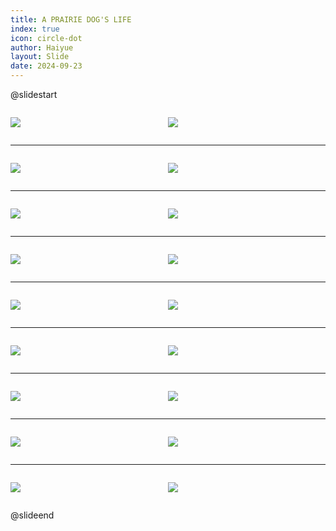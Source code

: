 ```yaml
---
title: A PRAIRIE DOG'S LIFE
index: true
icon: circle-dot
author: Haiyue
layout: Slide
date: 2024-09-23
---
```

 
@slidestart

<div style="display:flex">
<div style="flex:1">

![](https://raw.githubusercontent.com/yclord/reading/refs/heads/master/english/Level-M/A%20PRAIRIE%20DOG'S%20LIFE/001.webp)
</div>
<div style="flex:1">

![](https://raw.githubusercontent.com/yclord/reading/refs/heads/master/english/Level-M/A%20PRAIRIE%20DOG'S%20LIFE/002.webp)
</div>
</div>

---

<div style="display:flex">
<div style="flex:1">

![](https://raw.githubusercontent.com/yclord/reading/refs/heads/master/english/Level-M/A%20PRAIRIE%20DOG'S%20LIFE/003.webp)
</div>
<div style="flex:1">

![](https://raw.githubusercontent.com/yclord/reading/refs/heads/master/english/Level-M/A%20PRAIRIE%20DOG'S%20LIFE/004.webp)
</div>
</div>

---

<div style="display:flex">
<div style="flex:1">

![](https://raw.githubusercontent.com/yclord/reading/refs/heads/master/english/Level-M/A%20PRAIRIE%20DOG'S%20LIFE/005.webp)
</div>
<div style="flex:1">

![](https://raw.githubusercontent.com/yclord/reading/refs/heads/master/english/Level-M/A%20PRAIRIE%20DOG'S%20LIFE/006.webp)
</div>
</div>

---

<div style="display:flex">
<div style="flex:1">

![](https://raw.githubusercontent.com/yclord/reading/refs/heads/master/english/Level-M/A%20PRAIRIE%20DOG'S%20LIFE/007.webp)
</div>
<div style="flex:1">

![](https://raw.githubusercontent.com/yclord/reading/refs/heads/master/english/Level-M/A%20PRAIRIE%20DOG'S%20LIFE/008.webp)
</div>
</div>

---

<div style="display:flex">
<div style="flex:1">

![](https://raw.githubusercontent.com/yclord/reading/refs/heads/master/english/Level-M/A%20PRAIRIE%20DOG'S%20LIFE/009.webp)
</div>
<div style="flex:1">

![](https://raw.githubusercontent.com/yclord/reading/refs/heads/master/english/Level-M/A%20PRAIRIE%20DOG'S%20LIFE/010.webp)
</div>
</div>

---

<div style="display:flex">
<div style="flex:1">

![](https://raw.githubusercontent.com/yclord/reading/refs/heads/master/english/Level-M/A%20PRAIRIE%20DOG'S%20LIFE/011.webp)
</div>
<div style="flex:1">

![](https://raw.githubusercontent.com/yclord/reading/refs/heads/master/english/Level-M/A%20PRAIRIE%20DOG'S%20LIFE/012.webp)
</div>
</div>

---

<div style="display:flex">
<div style="flex:1">

![](https://raw.githubusercontent.com/yclord/reading/refs/heads/master/english/Level-M/A%20PRAIRIE%20DOG'S%20LIFE/013.webp)
</div>
<div style="flex:1">

![](https://raw.githubusercontent.com/yclord/reading/refs/heads/master/english/Level-M/A%20PRAIRIE%20DOG'S%20LIFE/014.webp)
</div>
</div>

---

<div style="display:flex">
<div style="flex:1">

![](https://raw.githubusercontent.com/yclord/reading/refs/heads/master/english/Level-M/A%20PRAIRIE%20DOG'S%20LIFE/015.webp)
</div>
<div style="flex:1">

![](https://raw.githubusercontent.com/yclord/reading/refs/heads/master/english/Level-M/A%20PRAIRIE%20DOG'S%20LIFE/016.webp)
</div>
</div>

---

<div style="display:flex">
<div style="flex:1">

![](https://raw.githubusercontent.com/yclord/reading/refs/heads/master/english/Level-M/A%20PRAIRIE%20DOG'S%20LIFE/017.webp)
</div>
<div style="flex:1">

![](https://raw.githubusercontent.com/yclord/reading/refs/heads/master/english/Level-M/A%20PRAIRIE%20DOG'S%20LIFE/018.webp)
</div>
</div>

@slideend